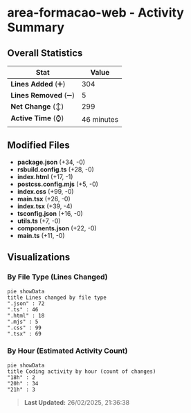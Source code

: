 # area-formacao-web - Activity Summary 

## Overall Statistics

| Stat                   | Value                                                             |
| ---------------------- | ----------------------------------------------------------------- |
| **Lines Added** (➕)   | 304                                          |
| **Lines Removed** (➖) | 5                                        |
| **Net Change** (↕)    | 299                |
| **Active Time** (⌚)   | 46 minutes |


## Modified Files
- **package.json** (+34, -0)
- **rsbuild.config.ts** (+28, -0)
- **index.html** (+17, -1)
- **postcss.config.mjs** (+5, -0)
- **index.css** (+99, -0)
- **main.tsx** (+26, -0)
- **index.tsx** (+39, -4)
- **tsconfig.json** (+16, -0)
- **utils.ts** (+7, -0)
- **components.json** (+22, -0)
- **main.ts** (+11, -0)

## Visualizations

### By File Type (Lines Changed)

```mermaid
pie showData
title Lines changed by file type
".json" : 72
".ts" : 46
".html" : 18
".mjs" : 5
".css" : 99
".tsx" : 69
```

### By Hour (Estimated Activity Count)

```mermaid
pie showData
title Coding activity by hour (count of changes)
"18h" : 2
"20h" : 34
"21h" : 3
```


> **Last Updated:** 26/02/2025, 21:36:38